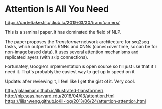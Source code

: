 # Attention Is All You Need

https://danieltakeshi.github.io/2019/03/30/transformers/

This is a seminal paper. It has dominated the field of NLP.

The paper proposes the *Transformer* network architecture for seq2seq tasks,
which outperforms RNNs and CNNs (convs=over time, so can be for non-image based
data).  It uses several attention mechanisms and replicated layers (with skip
connections).

Fortunately, Google's implementation is open source so I'll just use that if I
need it. That's probably the easiest way to get up to speed on it.

Update: after reviewing it, I feel like I get the gist of it. Very cool.

http://jalammar.github.io/illustrated-transformer/
http://nlp.seas.harvard.edu/2018/04/03/attention.html
https://lilianweng.github.io/lil-log/2018/06/24/attention-attention.html
